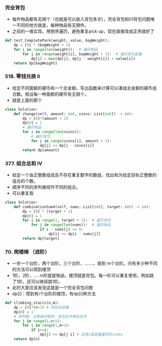 ### 完全背包
- 每件物品都有无限个（也就是可以放入背包多次），完全背包和01背包问题唯一不同的地方就是，每种物品有无限件。
- 之前的一维实现，用倒序遍历，避免重复pick up，现在直接改成正序就好了

```python
def test_CompletePack(weight, value, bagWeight):
    dp = [0] * (bagWeight + 1)
    for i in range(len(weight)):  # 遍历物品
        for j in range(weight[i], bagWeight + 1):  # 遍历背包容量
            dp[j] = max(dp[j], dp[j - weight[i]] + value[i])
    return dp[bagWeight]
```

### 518. 零钱兑换 II 
- 给定不同面额的硬币和一个总金额。写出函数来计算可以凑成总金额的硬币组合数。假设每一种面额的硬币有无限个。
- 就是上面的那个

```python
class Solution:
    def change(self, amount: int, coins: List[int]) -> int:
        dp = [0]*(amount + 1)
        dp[0] = 1
        # 遍历物品
        for i in range(len(coins)):
            # 遍历背包
            for j in range(coins[i], amount + 1):
                dp[j] += dp[j - coins[i]]
        return dp[amount]
```

### 377. 组合总和 Ⅳ
- 给定一个由正整数组成且不存在重复数字的数组，找出和为给定目标正整数的组合的个数。
- 顺序不同的序列被视作不同的组合。
- 可以重复取

```python
class Solution:
    def combinationSum4(self, nums: List[int], target: int) -> int:
        dp = [0] * (target + 1)
        dp[0] = 1
        for i in range(1, target + 1):  # 遍历背包
            for j in range(len(nums)):  # 遍历物品
                if i - nums[j] >= 0:
                    dp[i] += dp[i - nums[j]]
        return dp[target]
```


### 70. 爬楼梯 （进阶）
- 一步一个台阶，两个台阶，三个台阶，.......，直到 m个台阶。问有多少种不同的方法可以爬到楼顶
- 1阶，2阶，.... m阶就是物品，楼顶就是背包。每一阶可以重复使用，例如跳了1阶，还可以继续跳1阶。
- 此时大家应该发现这就是一个完全背包问题
- dp[i]：爬到有i个台阶的楼顶，有dp[i]种方法

```python
def climbing_stairs(n,m):
    dp = [0]*(n+1) # 背包总容量
    dp[0] = 1 
    # 排列题，注意循环顺序，背包在外物品在内
    for j in range(1,n+1):
        for i in range(1,m+1):
            if j>=i:
                dp[j] += dp[j-i] # 这里i就是重量而非index
    return dp[n]
```


